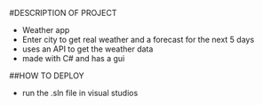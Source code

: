 #DESCRIPTION OF PROJECT 
- Weather app
- Enter city to get real weather and a forecast for the next 5 days
- uses an API to get the weather data
- made with C# and has a gui

##HOW TO DEPLOY
- run the .sln file in visual studios
